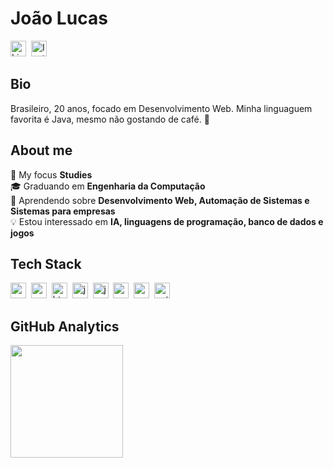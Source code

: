 # João Lucas
<a href="https://www.linkedin.com/in/joaolucasfn/" target="_blank"><img src="https://img.shields.io/badge/LinkedIn-0077B5?style=flat&logo=linkedin&logoColor=white" alt="LinkedIn Badge" height="25"></a>&nbsp;
<a href="https://www.instagram.com/joaolucas_sz/" target="_blank"><img src="https://img.shields.io/badge/Instagram-E4405F?style=flat&logo=instagram&logoColor=white" alt="Instagram Badge" height="25"></a>&nbsp;

## Bio
Brasileiro, 20 anos, focado em Desenvolvimento Web.
Minha linguaguem favorita é Java, mesmo não gostando de café. 😬

## About me
🔭&nbsp;My focus **Studies**
<br/>🎓&nbsp;Graduando em **Engenharia da Computação**
<br/>🌱&nbsp;Aprendendo sobre **Desenvolvimento Web, Automação de Sistemas e Sistemas para empresas**
<br/>💡&nbsp;Estou interessado em **IA, linguagens de programação, banco de dados e jogos**

## Tech Stack
<img src="https://img.shields.io/badge/Canva-05122A?style=flat&logo=canva" alt="canva Badge" height="25">&nbsp;
<img src="https://img.shields.io/badge/Css3-05122A?style=flat&logo=css3" alt="css3 Badge" height="25">&nbsp;
<img src="https://img.shields.io/badge/Html5-05122A?style=flat&logo=html5" alt="html5 Badge" height="25">&nbsp;
<img src="https://img.shields.io/badge/Java-05122A?style=flat&logo=java" alt="java Badge" height="25">&nbsp;
<img src="https://img.shields.io/badge/Javascript-05122A?style=flat&logo=javascript" alt="javascript Badge" height="25">&nbsp;
<img src="https://img.shields.io/badge/Mysql-05122A?style=flat&logo=mysql" alt="mysql Badge" height="25">&nbsp;
<img src="https://img.shields.io/badge/Nodejs-05122A?style=flat&logo=node.js" alt="nodejs Badge" height="25">&nbsp;
<img src="https://img.shields.io/badge/Python-05122A?style=flat&logo=python" alt="python Badge" height="25">&nbsp;

## GitHub Analytics
<div>
<img height="180em" src="https://github-readme-stats.vercel.app/api/top-langs/?username=JLucasfn&theme=dracula&layout=compact&langs_count=4">
</div>
